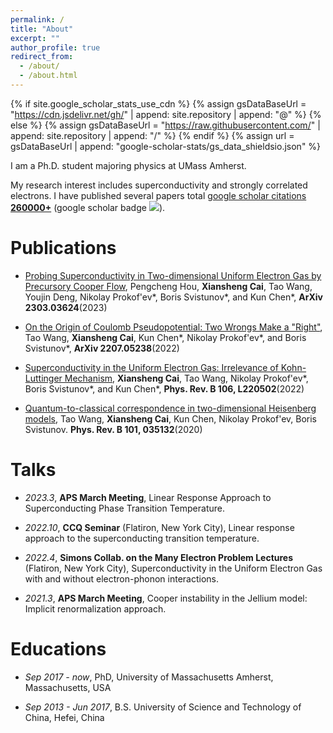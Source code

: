 ```yaml
---
permalink: /
title: "About"
excerpt: ""
author_profile: true
redirect_from: 
  - /about/
  - /about.html
---
```


{% if site.google_scholar_stats_use_cdn %}
{% assign gsDataBaseUrl = "https://cdn.jsdelivr.net/gh/" | append: site.repository | append: "@" %}
{% else %}
{% assign gsDataBaseUrl = "https://raw.githubusercontent.com/" | append: site.repository | append: "/" %}
{% endif %}
{% assign url = gsDataBaseUrl | append: "google-scholar-stats/gs_data_shieldsio.json" %}

<span class='anchor' id='about-me'></span>
I am a Ph.D. student majoring physics at UMass Amherst.

My research interest includes superconductivity and strongly correlated electrons. I have published several papers total <a href='https://scholar.google.com/citations?user=BTVksHYAAAAJ'>google scholar citations <strong><span id='total_cit'>260000+</span></strong></a> (google scholar badge <a href='https://scholar.google.com/citations?user=BTVksHYAAAAJ'><img src="https://img.shields.io/endpoint?url={{ url | url_encode }}&logo=Google%20Scholar&labelColor=f6f6f6&color=9cf&style=flat&label=citations"></a>).

# Publications 
<span class='anchor' id='-publications'></span>

- [Probing Superconductivity in Two-dimensional Uniform Electron Gas by Precursory Cooper Flow](https://arxiv.org/abs/2303.03624), Pengcheng Hou, **Xiansheng Cai**, Tao Wang, Youjin Deng, Nikolay Prokof'ev\*, Boris Svistunov\*, and Kun Chen\*, **ArXiv 2303.03624**(2023) <strong><span class='show_paper_citations' data='BTVksHYAAAAJ:_FxGoFyzp5QC'></span></strong>

- [On the Origin of Coulomb Pseudopotential: Two Wrongs Make a "Right"](https://arxiv.org/abs/2207.05238), Tao Wang, **Xiansheng Cai**, Kun Chen\*, Nikolay Prokof'ev\*, and Boris Svistunov\*,  **ArXiv 2207.05238**(2022) <strong><span class='show_paper_citations' data='BTVksHYAAAAJ:eQOLeE2rZwMC'></span></strong>

- [Superconductivity in the Uniform Electron Gas: Irrelevance of Kohn-Luttinger Mechanism](https://arxiv.org/abs/2202.01320), **Xiansheng Cai**, Tao Wang, Nikolay Prokof'ev\*,  Boris Svistunov\*, and Kun Chen\*, **Phys. Rev. B 106, L220502**(2022)<strong><span class='show_paper_citations' data='BTVksHYAAAAJ:YsMSGLbcyi4C'></span></strong>

- [Quantum-to-classical correspondence in two-dimensional Heisenberg models](https://journals.aps.org/prb/abstract/10.1103/PhysRevB.101.035132), Tao Wang, **Xiansheng Cai**, Kun Chen, Nikolay Prokof'ev, Boris Svistunov. **Phys. Rev. B 101, 035132**(2020)<strong><span class='show_paper_citations' data='BTVksHYAAAAJ:zYLM7Y9cAGgC'></span></strong>

# Talks
<span class='anchor' id='-invited-talks'></span>

- *2023.3*, **APS March Meeting**, Linear Response Approach to Superconducting Phase Transition Temperature.

- *2022.10*, **CCQ Seminar** (Flatiron, New York City), Linear response approach to the superconducting transition temperature.

- *2022.4*, **Simons Collab. on the Many Electron Problem Lectures** (Flatiron, New York City), Superconductivity in the Uniform Electron Gas with and without electron-phonon interactions.

- *2021.3*, **APS March Meeting**, Cooper instability in the Jellium model: Implicit renormalization approach.


# Educations
<span class='anchor' id='-educations'></span>

- *Sep 2017 - now*, PhD, University of Massachusetts Amherst, Massachusetts, USA

- *Sep 2013 - Jun 2017*, B.S. University of Science and Technology of China, Hefei, China

